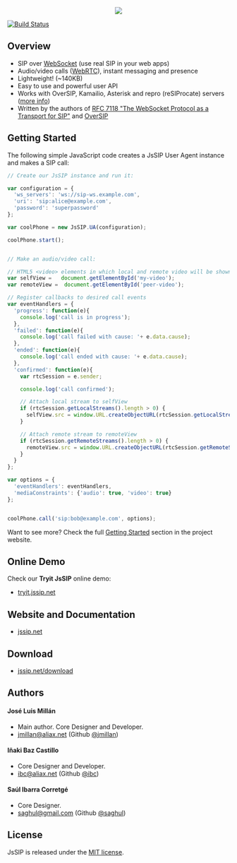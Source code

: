 <p align="center"><a href="http://jssip.net"><img src="http://jssip.net/images/jssip-banner-new.png"/></a></p>

[![Build Status](https://travis-ci.org/versatica/JsSIP.png?branch=new-design)](https://travis-ci.org/versatica/JsSIP)

## Overview

* SIP over [WebSocket](http://jssip.net/documentation/misc/sip_websocket/) (use real SIP in your web apps)
* Audio/video calls ([WebRTC](http://jssip.net/documentation/misc/webrtc)), instant messaging and presence
* Lightweight! (~140KB)
* Easy to use and powerful user API
* Works with OverSIP, Kamailio, Asterisk and repro (reSIProcate) servers ([more info](http://jssip.net/documentation/misc/interoperability))
* Written by the authors of [RFC 7118 "The WebSocket Protocol as a Transport for SIP"](http://tools.ietf.org/html/rfc7118) and [OverSIP](http://oversip.net)


## Getting Started

The following simple JavaScript code creates a JsSIP User Agent instance and makes a SIP call:

```javascript
// Create our JsSIP instance and run it:

var configuration = {
  'ws_servers': 'ws://sip-ws.example.com',
  'uri': 'sip:alice@example.com',
  'password': 'superpassword'
};

var coolPhone = new JsSIP.UA(configuration);

coolPhone.start();


// Make an audio/video call:

// HTML5 <video> elements in which local and remote video will be shown
var selfView =   document.getElementById('my-video');
var remoteView =  document.getElementById('peer-video');

// Register callbacks to desired call events
var eventHandlers = {
  'progress': function(e){
    console.log('call is in progress');
  },
  'failed': function(e){
    console.log('call failed with cause: '+ e.data.cause);
  },
  'ended': function(e){
    console.log('call ended with cause: '+ e.data.cause);
  },
  'confirmed': function(e){
    var rtcSession = e.sender;

    console.log('call confirmed');

    // Attach local stream to selfView
    if (rtcSession.getLocalStreams().length > 0) {
      selfView.src = window.URL.createObjectURL(rtcSession.getLocalStreams()[0]);
    }

    // Attach remote stream to remoteView
    if (rtcSession.getRemoteStreams().length > 0) {
      remoteView.src = window.URL.createObjectURL(rtcSession.getRemoteStreams()[0]);
    }
  }
};

var options = {
  'eventHandlers': eventHandlers,
  'mediaConstraints': {'audio': true, 'video': true}
};


coolPhone.call('sip:bob@example.com', options);
```

Want to see more? Check the full [Getting Started](http://jssip.net/documentation/0.3.x/getting_started/) section in the project website.


## Online Demo

Check our **Tryit JsSIP** online demo:

* [tryit.jssip.net](http://tryit.jssip.net)


## Website and Documentation

* [jssip.net](http://jssip.net/)


## Download

* [jssip.net/download](http://jssip.net/download/)


## Authors

#### José Luis Millán

* Main author. Core Designer and Developer.
* <jmillan@aliax.net> (Github [@jmillan](https://github.com/jmillan))

#### Iñaki Baz Castillo

* Core Designer and Developer.
* <ibc@aliax.net> (Github [@ibc](https://github.com/ibc))

#### Saúl Ibarra Corretgé

* Core Designer.
* <saghul@gmail.com> (Github [@saghul](https://github.com/saghul))


## License

JsSIP is released under the [MIT license](http://jssip.net/license).
